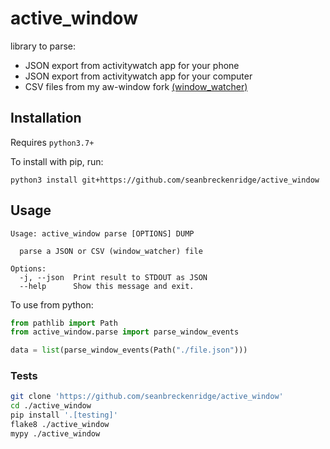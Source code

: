 # active_window

library to parse:

- JSON export from activitywatch app for your phone
- JSON export from activitywatch app for your computer
- CSV files from my aw-window fork [(window_watcher)](https://github.com/seanbreckenridge/aw-watcher-window)

## Installation

Requires `python3.7+`

To install with pip, run:

```
python3 install git+https://github.com/seanbreckenridge/active_window
```

## Usage

```
Usage: active_window parse [OPTIONS] DUMP

  parse a JSON or CSV (window_watcher) file

Options:
  -j, --json  Print result to STDOUT as JSON
  --help      Show this message and exit.
```

To use from python:

```python
from pathlib import Path
from active_window.parse import parse_window_events

data = list(parse_window_events(Path("./file.json")))
```

### Tests

```bash
git clone 'https://github.com/seanbreckenridge/active_window'
cd ./active_window
pip install '.[testing]'
flake8 ./active_window
mypy ./active_window
```
